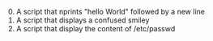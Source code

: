 0. A script that nprints "hello World" followed by a new line
1. A script that displays a confused smiley
2. A script that display the content of /etc/passwd
